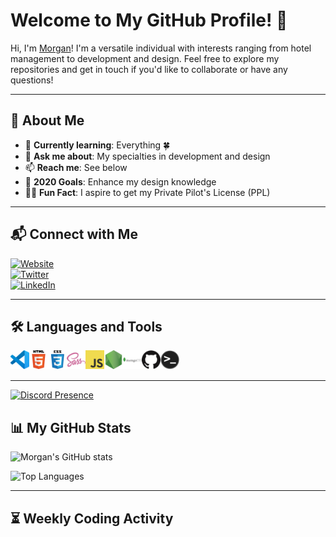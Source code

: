 # Welcome to My GitHub Profile! 👋

Hi, I'm [Morgan](https://morgan-lee.dev)! I'm a versatile individual with interests ranging from hotel management to development and design. Feel free to explore my repositories and get in touch if you'd like to collaborate or have any questions!

---

## 🚀 About Me

- 🌱 **Currently learning**: Everything 🍀
- 💬 **Ask me about**: My specialties in development and design
- 📫 **Reach me**: See below
- 🎨 **2020 Goals**: Enhance my design knowledge
- 👨‍✈️ **Fun Fact**: I aspire to get my Private Pilot's License (PPL)

---

## 📬 Connect with Me

[![Website](https://img.shields.io/badge/Website-Visit-brightgreen)](https://morgan-lee.dev)  
[![Twitter](https://img.shields.io/badge/Twitter-%40Morgan_Lee_Moon-1DA1F2)](https://twitter.com/Morgan_Lee_Moon)  
[![LinkedIn](https://img.shields.io/badge/LinkedIn-Morgan%20Moon-0077B5)](https://www.linkedin.com/in/morgan-moon-0117451b2/)

---

## 🛠 Languages and Tools

<img align="left" alt="Visual Studio Code" width="30px" src="https://raw.githubusercontent.com/github/explore/80688e429a7d4ef2fca1e82350fe8e3517d3494d/topics/visual-studio-code/visual-studio-code.png" />
<img align="left" alt="HTML5" width="30px" src="https://raw.githubusercontent.com/github/explore/80688e429a7d4ef2fca1e82350fe8e3517d3494d/topics/html/html.png" />
<img align="left" alt="CSS3" width="30px" src="https://raw.githubusercontent.com/github/explore/80688e429a7d4ef2fca1e82350fe8e3517d3494d/topics/css/css.png" />
<img align="left" alt="Sass" width="30px" src="https://raw.githubusercontent.com/github/explore/80688e429a7d4ef2fca1e82350fe8e3517d3494d/topics/sass/sass.png" />
<img align="left" alt="JavaScript" width="30px" src="https://raw.githubusercontent.com/github/explore/80688e429a7d4ef2fca1e82350fe8e3517d3494d/topics/javascript/javascript.png" />
<img align="left" alt="Node.js" width="30px" src="https://raw.githubusercontent.com/github/explore/80688e429a7d4ef2fca1e82350fe8e3517d3494d/topics/nodejs/nodejs.png" />
<img align="left" alt="MongoDB" width="30px" src="https://raw.githubusercontent.com/github/explore/80688e429a7d4ef2fca1e82350fe8e3517d3494d/topics/mongodb/mongodb.png" />
<img align="left" alt="GitHub" width="30px" src="https://raw.githubusercontent.com/github/explore/78df643247d429f6cc873026c0622819ad797942/topics/github/github.png" />
<img align="left" alt="Terminal" width="30px" src="https://raw.githubusercontent.com/github/explore/80688e429a7d4ef2fca1e82350fe8e3517d3494d/topics/terminal/terminal.png" />

<br /><br />

---

[![Discord Presence](https://api.lanyard.rest/v1/users/294197961112682498)](https://discord.com/users/294197961112682498)

## 📊 My GitHub Stats

![Morgan's GitHub stats](https://github-readme-stats.vercel.app/api?username=Morgan-Moon&show_icons=true&theme=radical)

![Top Languages](https://github-readme-stats.vercel.app/api/top-langs/?username=Morgan-Moon&layout=compact&theme=radical)

---

## ⏳ Weekly Coding Activity

<!--START_SECTION:waka-->
<!--END_SECTION:waka-->
